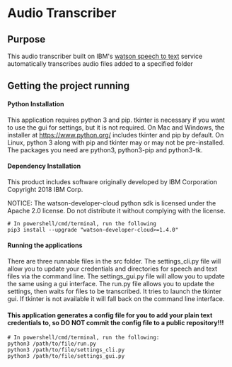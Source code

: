 
# Audio Transcriber

## Purpose

This audio transcriber built on IBM's [watson speech to text](https://www.ibm.com/watson/services/speech-to-text/) service automatically transcribes audio files added to a specified folder

## Getting the project running

#### Python Installation

This application requires python 3 and pip. tkinter is necessary if you want to use the gui for settings, but it is not required. On Mac and Windows, the installer at https://www.python.org/ includes tkinter and pip by default. On Linux, python 3 along with pip and tkinter may or may not be pre-installed. The packages you need are python3, python3-pip and python3-tk.

#### Dependency Installation

This product includes software originally developed by IBM Corporation
Copyright 2018 IBM Corp.

NOTICE: The watson-developer-cloud python sdk is licensed under the Apache 2.0 license.
Do not distribute it without complying with the license.

```
# In powershell/cmd/terminal, run the following
pip3 install --upgrade "watson-developer-cloud>=1.4.0"
```

#### Running the applications

There are three runnable files in the src folder. The settings_cli.py file will allow you to update your credentials and directories for speech and text files via the command line. The settings_gui.py file will allow you to update the same using a gui interface. The run.py file allows you to update the settings, then waits for files to be transcribed. It tries to launch the tkinter gui. If tkinter is not available it will fall back on the command line interface.

#### This application generates a config file for you to add your plain text credentials to, so **DO NOT** commit the config file to a public repository!!!

```
# In powershell/cmd/terminal, run the following:
python3 /path/to/file/run.py
python3 /path/to/file/settings_cli.py
python3 /path/to/file/settings_gui.py
```

